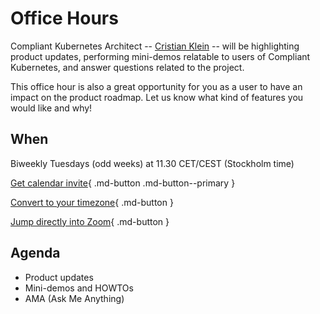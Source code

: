 # Office Hours

Compliant Kubernetes Architect -- [Cristian Klein](https://www.linkedin.com/in/cristianklein/) -- will be highlighting product updates, performing mini-demos relatable to users of Compliant Kubernetes, and answer questions related to the project.

This office hour is also a great opportunity for you as a user to have an impact on the product roadmap.
Let us know what kind of features you would like and why!

## When

Biweekly Tuesdays (odd weeks) at 11.30 CET/CEST (Stockholm time)

[Get calendar invite](https://calendar.google.com/event?action=TEMPLATE&tmeid=N2hibmN0b2s3MmxpOXJnZmJyMzhkZW1qdWpfMjAyMTExMjNUMTAzMDAwWiBjcmlzdGlhbi5rbGVpbkBlbGFzdGlzeXMuY29t&tmsrc=cristian.klein%40elastisys.com&scp=ALL){ .md-button .md-button--primary }

[Convert to your timezone](https://dateful.com/convert/stockholm-sweden?t=1130){ .md-button }

[Jump directly into Zoom](https://www.google.com/url?q=https://us06web.zoom.us/j/84657574685&sa=D&source=calendar&ust=1638097651700134&usg=AOvVaw2iHaNHzCX0uLTdYJ6aF777){ .md-button }

## Agenda

* Product updates
* Mini-demos and HOWTOs
* AMA (Ask Me Anything)

